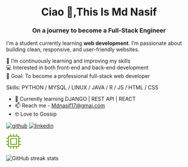 <h1 align= "center" >  Ciao 👋,This Is Md Nasif </h1>

<h3 align = "center" > On a journey to become a Full-Stack Engineer </h3>

I'm a student currently learning **web development**. I’m passionate about building clean, responsive, and user-friendly websites.  

🌱 I’m continuously learning and improving my skills  
💻 Interested in both front-end and back-end development  
🎯 Goal: To become a professional full-stack web developer

Skills: PYTHON / MYSQL / LINUX / JAVA / R / JS / HTML / CSS

- 🌱 Currently learning DJANGO | REST API | REACT 
- 📫 Reach me - Mdnasif17@gmai.com 
- 🤓 Love to Gossip 


[<img src='https://cdn.jsdelivr.net/npm/simple-icons@3.0.1/icons/github.svg' alt='github' height='40'>](https://github.com/MdNasif2000 )  [<img src='https://cdn.jsdelivr.net/npm/simple-icons@3.0.1/icons/linkedin.svg' alt='linkedin' height='40'>](https://www.linkedin.com/in/mdnasif17/)  

<a href='https://docs.github.com/en/developers'><img src='https://raw.githubusercontent.com/acervenky/animated-github-badges/master/assets/devbadge.gif' width='40' height='40'></a> 

![GitHub streak stats](https://streak-stats.demolab.com/?user=MdNasif2000 )  

